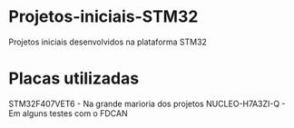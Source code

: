 # Projetos-iniciais-STM32
Projetos iniciais desenvolvidos na plataforma STM32

# Placas utilizadas
STM32F407VET6 - Na grande marioria dos projetos 
NUCLEO-H7A3ZI-Q - Em alguns testes com o FDCAN
